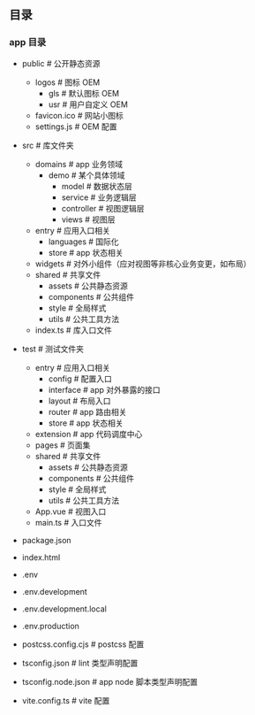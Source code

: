 <!--
 * @name: Do not edit
 * @description: Do not edit
 * @date: 2023-06-04 22:38:44
 * @path: \vue-package-quickstart\README.MD
-->

## 目录

### app 目录

- public # 公开静态资源
  - logos # 图标 OEM
    - gls # 默认图标 OEM
    - usr # 用户自定义 OEM
  - favicon.ico # 网站小图标
  - settings.js # OEM 配置
- src # 库文件夹

  - domains # app 业务领域
    - demo # 某个具体领域
      - model # 数据状态层
      - service # 业务逻辑层
      - controller # 视图逻辑层
      - views # 视图层
  - entry # 应用入口相关
    - languages # 国际化
    - store # app 状态相关
  - widgets # 对外小组件（应对视图等非核心业务变更，如布局）
  - shared # 共享文件
    - assets # 公共静态资源
    - components # 公共组件
    - style # 全局样式
    - utils # 公共工具方法
  - index.ts # 库入口文件

- test # 测试文件夹
  - entry # 应用入口相关
    - config # 配置入口
    - interface # app 对外暴露的接口
    - layout # 布局入口
    - router # app 路由相关
    - store # app 状态相关
  - extension # app 代码调度中心
  - pages # 页面集
  - shared # 共享文件
    - assets # 公共静态资源
    - components # 公共组件
    - style # 全局样式
    - utils # 公共工具方法
  - App.vue # 视图入口
  - main.ts # 入口文件
- package.json
- index.html
- .env
- .env.development
- .env.development.local
- .env.production
- postcss.config.cjs # postcss 配置
- tsconfig.json # lint 类型声明配置
- tsconfig.node.json # app node 脚本类型声明配置
- vite.config.ts # vite 配置
